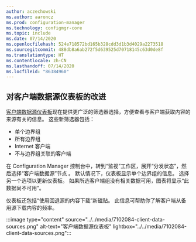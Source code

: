 ```yaml
---
author: aczechowski
ms.author: aaroncz
ms.prod: configuration-manager
ms.technology: configmgr-core
ms.topic: include
ms.date: 07/14/2020
ms.openlocfilehash: 524e718572bd165b328cdd3d1b3d4029a2273518
ms.sourcegitcommit: 488db8a6ab272f5d639525d70718145c63d0de8f
ms.translationtype: HT
ms.contentlocale: zh-CN
ms.lasthandoff: 07/14/2020
ms.locfileid: "86384960"
---
```

## <a name="improvements-to-client-data-sources-dashboard"></a><a name="bkmk_content"></a> 对客户端数据源仪表板的改进

<!--7102084-->

[客户端数据源仪表板](../../../../servers/deploy/configure/monitor-content-you-have-distributed.md#client-data-sources-dashboard)现在提供更广泛的筛选器选择，方便查看与客户端获取内容的来源有关的信息。 这些新筛选器包括：

- 单个边界组
- 所有边界组
- Internet 客户端
- 不与边界组关联的客户端

在 Configuration Manager 控制台中，转到“监视”工作区，展开“分发状态”，然后选择“客户端数据源”节点  。 默认情况下，仪表板显示单个边界组的信息。 选择另一个选项以更新仪表板。 如果所选客户端组没有相关数据可用，图表将显示“此数据尚不可用”。

仪表板还包括“使用回退源的内容下载”新磁贴。 此信息可帮助你了解客户端从备用源下载内容的频率。

:::image type="content" source="../../media/7102084-client-data-sources.png" alt-text="客户端数据源仪表板" lightbox="../../media/7102084-client-data-sources.png":::
